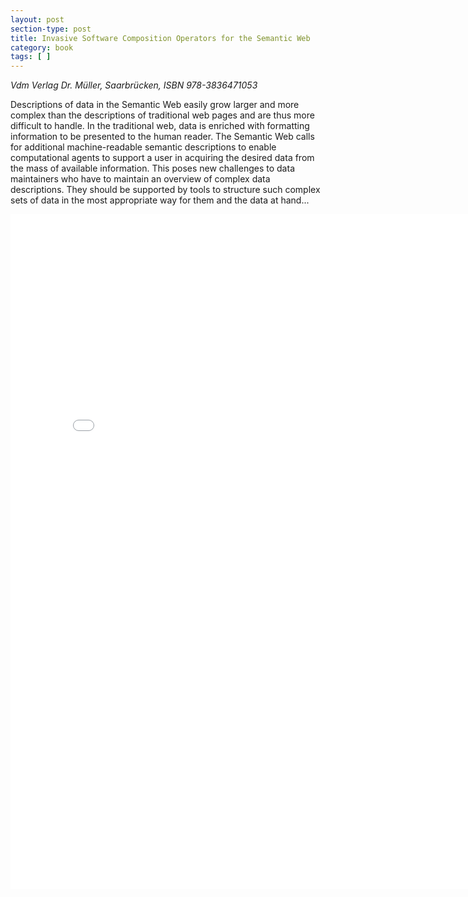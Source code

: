 ```yaml
---
layout: post
section-type: post
title: Invasive Software Composition Operators for the Semantic Web
category: book
tags: [ ]
---
```

_Vdm Verlag Dr. Müller, Saarbrücken, ISBN 978-3836471053_

Descriptions of data in the Semantic Web easily grow larger and more complex
than the descriptions of traditional web pages and are thus more difficult to handle.
In the traditional web, data is enriched with formatting information to be presented to
the human reader. The Semantic Web calls for additional machine-readable semantic
descriptions to enable computational agents to support a user in acquiring the desired
data from the mass of available information. This poses new challenges to
data maintainers who have to maintain an overview of complex data descriptions. They
should be supported by tools to structure such complex sets of data in the most appropriate
way for them and the data at hand...

<embed src="/publications/2006_DA_JendrikJohannes.pdf" width="800" height="1080" type='application/pdf'/>

